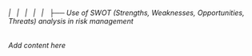 ###### |   |   |   |   |   ├── Use of SWOT (Strengths, Weaknesses, Opportunities, Threats) analysis in risk management

*Add content here*